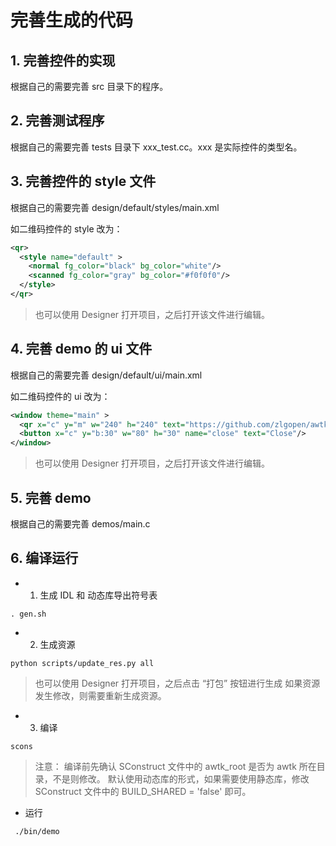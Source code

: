 
# 完善生成的代码

## 1. 完善控件的实现

根据自己的需要完善 src 目录下的程序。

## 2. 完善测试程序

根据自己的需要完善 tests 目录下 xxx_test.cc。xxx 是实际控件的类型名。

## 3. 完善控件的 style 文件

根据自己的需要完善 design/default/styles/main.xml

如二维码控件的 style 改为：

```xml
<qr>
  <style name="default" >
    <normal fg_color="black" bg_color="white"/>
    <scanned fg_color="gray" bg_color="#f0f0f0"/>
  </style>
</qr>
```
> 也可以使用 Designer 打开项目，之后打开该文件进行编辑。

## 4. 完善 demo 的 ui 文件

根据自己的需要完善 design/default/ui/main.xml

如二维码控件的 ui 改为：

```xml
<window theme="main" >
  <qr x="c" y="m" w="240" h="240" text="https://github.com/zlgopen/awtk" />
  <button x="c" y="b:30" w="80" h="30" name="close" text="Close"/>
</window>
```
> 也可以使用 Designer 打开项目，之后打开该文件进行编辑。

## 5. 完善 demo

根据自己的需要完善 demos/main.c

## 6. 编译运行

* 1. 生成 IDL 和 动态库导出符号表

```
. gen.sh
```

* 2. 生成资源

```
python scripts/update_res.py all
```
> 也可以使用 Designer 打开项目，之后点击 “打包” 按钮进行生成
> 如果资源发生修改，则需要重新生成资源。

* 3. 编译

```
scons
```
> 注意：
> 编译前先确认 SConstruct 文件中的 awtk_root 是否为 awtk 所在目录，不是则修改。
> 默认使用动态库的形式，如果需要使用静态库，修改 SConstruct 文件中的 BUILD_SHARED = 'false' 即可。


* 运行
```
 ./bin/demo
```
